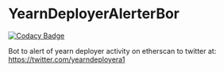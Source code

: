 # YearnDeployerAlerterBor

[![Codacy Badge](https://api.codacy.com/project/badge/Grade/468c876dcb1d4c5f92c6a950b53bd054)](https://app.codacy.com/gh/hazrid93/YearnDeployerAlerterBot?utm_source=github.com&utm_medium=referral&utm_content=hazrid93/YearnDeployerAlerterBot&utm_campaign=Badge_Grade_Settings)

Bot to alert of yearn deployer activity on etherscan to twitter at: https://twitter.com/yearndeployera1
